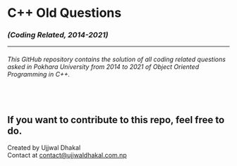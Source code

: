 # **C++ Old Questions**
### *(Coding Related, 2014-2021)*
---
###### This GitHub repository contains the  solution of all coding related questions asked in Pokhara University from 2014 to 2021 of Object Oriented Programming in C++. 
<br><br>
If you want to contribute to this repo, feel free to do.
---

Created by Ujjwal Dhakal <br>
Contact at contact@ujjwaldhakal.com.np <br>